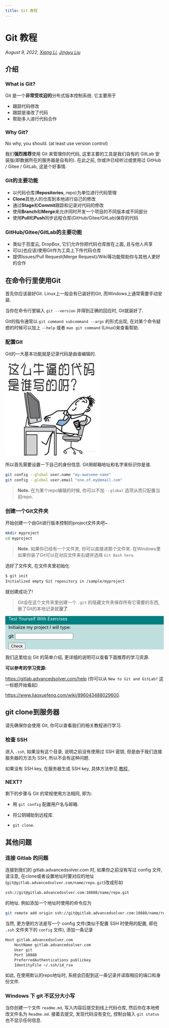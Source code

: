 ```yaml
---
title: Git 教程
---
```


# Git 教程

*August 9, 2022, [Xiang Li](mailto:646873166@qq.com), [Jingyu Liu](mailto:381258337@qq.com)*

## 介绍

### What is Git?

Git 是一个**非常受欢迎的**分布式版本控制系统. 它主要用于

- 跟踪代码修改
- 跟踪是谁改了代码
- 帮助多人进行代码合作

### Why Git?

No why, you should. (at least use version control)

我们**强烈推荐**使用 Git 来管理你的代码, 这里主要的工具是我们自有的 GitLab 安装版(即数据所在的服务器是自有的). 在此之前, 你或许已经听过或使用过 GitHub / Gitee / GitLab, 这是个好事情.

### Git的主要功能

- 以代码仓库(**Repositories**, repo)为单位进行代码管理
- **Clone**其他人的仓库到本地进行自己的修改
- 通过**Stage**和**Commit**跟踪和记录对代码的修改
- 使用**Branch**和**Merge**来允许同时开发一个项目的不同版本或不同部分
- 使用**Pull**和**Push**同步远程仓库(GitHub/Gitee/GitLab)保存的代码

### GitHub/Gitee/GitLab的主要功能

- 类似于百度云, DropBox, 它们允许你把代码仓库放在上面, 且与他人共享
- 可以(也应该)使用Git作为工具上下传代码仓库
- 提供Issues/Pull Request(Merge Request)/Wiki等功能帮助你与其他人更好的合作

## 在命令行里使用Git

首先你应该装好Git. Linux上一般会有已装好的Git, 而Windows上通常需要手动安装.

当你在命令行里输入 `git --version` 并得到正确的回应时, Git就装好了.

Git的指令通常以 `git command subcommand --args` 的形式出现, 在对某个命令疑惑的时候可以加上 `--help` 或者 `man git command` (Linux)来查看帮助.

### 配置Git

Git的一大基本功能就是记录代码是由谁编辑的.

![](/guide/figure/Git-setup1.webp)

所以首先需要设置一下自己的身份信息. Git用邮箱地址和名字来标识你是谁.

```bash
git config --global user.name "my-awesome-name"
git config --global user.email "one.of.my@email.com"
```

> **Note.** 在为某个repo编辑的时候, 你可以不加 `--global` 选项从而只配置当前repo.

### 创建一个Git文件夹

开始创建一个由Git进行版本控制的project文件夹吧~

```bash
mkdir myproject
cd myproject
```

> **Note.** 如果你已经有一个文件夹, 你可以直接进那个文件夹. 在Windows里如果你装了Git可以在对应文件夹右键并选择 `Git Bash here`.

选好了文件夹, 在文件夹里初始化

```bash
$ git init
Initialized empty Git repository in /sample/myproject
```

就创建成功了!

> Git会在这个文件夹里创建一个 `.git` 的隐藏文件夹保存所有它需要的东西, 删了Git的本地记录就**没了**.



<div style="background-color: #008080; color: white; ">
 <p style="margin: 10px">Test Yourself With Exercises</p>
 <div style="background-color: #BFDFDF; color: black">
  <p style="margin: 10px">Initialize my project I will type:</p>
  <p style="margin: 10px">git <input type="text" id="exercise1" /></p>
  <p style="margin: 10px"><button onclick="window.alert(document.getElementById('exercise1').value === 'init' ? 'Yeah!!' : 'Are you sure?')">Check</button></p>
 </div>
</div>



我们这里给出 Git 的简单介绍, 更详细的说明可以查看下面推荐的学习资源.

**可以参考的学习资源:**

<https://gitlab.advancedsolver.com/help> (你可以从 `New to Git and GitLab?` 这一标题开始看起)

<https://www.liaoxuefeng.com/wiki/896043488029600>.

## git clone到服务器

请先确保你会使用 Git, 你可以查看我们的相关教程进行学习.

### 检查 SSH

进入 `.ssh`, 如果没有这个目录, 说明之前没有使用过 SSH 密钥, 但是由于我们连接服务器的方法为 SSH, 所以不会有这种问题.

如果没有 SSH key, 在服务器生成 SSH key, 具体方法参见 <a class="one" href="public-key"> 教程 </a>.

### NEXT?

剩下的步骤与 Git 的常规使用方法相同, 即为:

- 用 `git config` 配置用户名与邮箱.

- 将公钥辅助到远程库.

- `git clone`.

## 其他问题

### 连接 Gitlab 的问题

连接到我们的 gitlab.advancedsolver.com 时, 如果你之前没有写过 config 文件, 请注意, 在clone或者设置地址时要对应的地址(`git@gitlab.advancedsolver.com/name/repo.git`)改成形如

```bash
ssh://git@gitlab.advancedsolver.com:10888/name/repo.git
```

的地址. 例如添加一个地址时使用的命令应为

```bash
git remote add origin ssh://git@gitlab.advancedsolver.com:10888/name/repo.git
```

当然, 更方便的方法是写一个 config 文件(类似于配置 SSH 时使用的配置, 即在 `.ssh` 文件夹下的 `config` 文件), 添加一条记录

```text
Host gitlab.advancedsolver.com
    HostName gitlab.advancedsolver.com
    User git
    Port 10888
    PreferredAuthentications publickey
    IdentityFile ~/.ssh/id_rsa
```

如此, 在使用默认的repo地址时, 系统会匹配到这一条记录并读取相应的端口和身份文件.

### Windows 下 git 不区分大小写

当你创建一个文件 `readme.md`, 写入内容后提交到线上代码仓库, 然后你在本地修改文件名为 `Readme.md`. 接着去提交, 发现代码没有变化, 控制台输入 `git status` 也不显示任何信息.
